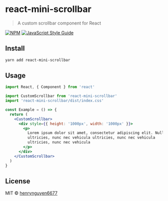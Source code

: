# react-mini-scrollbar

> A custom scrollbar component for React

[![NPM](https://img.shields.io/npm/v/react-mini-scrollbar.svg)](https://www.npmjs.com/package/react-mini-scrollbar) [![JavaScript Style Guide](https://img.shields.io/badge/code_style-standard-brightgreen.svg)](https://standardjs.com)

## Install

```bash
yarn add react-mini-scrollbar
```

## Usage

```jsx
import React, { Component } from 'react'

import CustomScrollbar from 'react-mini-scrollbar'
import 'react-mini-scrollbar/dist/index.css'

const Example = () => {
  return (
    <CustomScrollbar>
      <div style={{ height: '1000px', width: '1000px' }}>
        <p>
          Lorem ipsum dolor sit amet, consectetur adipiscing elit. Nullam
          ultricies, nunc nec vehicula ultricies, nunc nec vehicula
          ultricies, nunc nec vehicula
        </p>
      </div>
    </CustomScrollbar>
  )
}
```

## License

MIT © [henrynguyen6677](https://github.com/henrynguyen6677)
